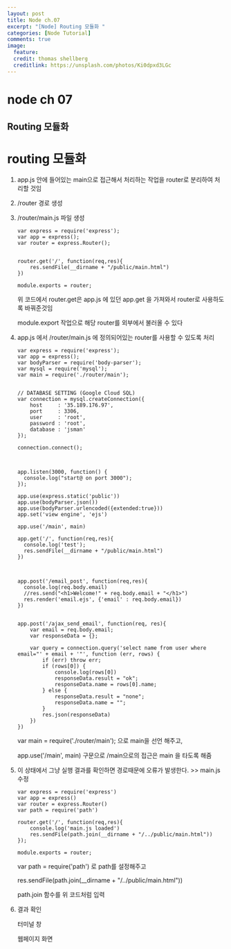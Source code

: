 ```yaml
---
layout: post
title: Node ch.07
excerpt: "[Node] Routing 모듈화 "
categories: [Node Tutorial]
comments: true
image:
  feature:
  credit: thomas shellberg
  creditlink: https://unsplash.com/photos/Ki0dpxd3LGc
---
```


# node ch 07

## Routing 모듈화

# routing 모듈화

1. app.js 안에 들어있는 main으로 접근해서 처리하는 작업을 router로 분리하여 처리할 것임


2. /router 경로 생성


3. /router/main.js 파일 생성

    ```
    var express = require('express');
    var app = express();
    var router = express.Router();


    router.get('/', function(req,res){
        res.sendFile(__dirname + "/public/main.html")
    })

    module.exports = router;
    ```

    위 코드에서 router.get은 app.js 에 있던 app.get 을 가져와서 router로 사용하도록 바꿔준것임

    module.export 작업으로 해당 router를 외부에서 불러올 수 있다



4. app.js 에서 /router/main.js 에 정의되어있는 router를 사용할 수 있도록 처리

    ```
    var express = require('express');
    var app = express();
    var bodyParser = require('body-parser');
    var mysql = require('mysql');
    var main = require('./router/main');


    // DATABASE SETTING (Google Cloud SQL)
    var connection = mysql.createConnection({
        host     : '35.189.176.97',
        port     : 3306,
        user     : 'root',
        password : 'root',
        database : 'jsman'
    });

    connection.connect();



    app.listen(3000, function() {
      console.log("start@ on port 3000");
    });

    app.use(express.static('public'))
    app.use(bodyParser.json())
    app.use(bodyParser.urlencoded({extended:true}))
    app.set('view engine', 'ejs')

    app.use('/main', main)

    app.get('/', function(req,res){
      console.log('test');
      res.sendFile(__dirname + "/public/main.html")
    })



    app.post('/email_post', function(req,res){
      console.log(req.body.email)
      //res.send("<h1>Welcome!" + req.body.email + "</h1>")
      res.render('email.ejs', {'email' : req.body.email})
    })


    app.post('/ajax_send_email', function(req, res){
        var email = req.body.email;
        var responseData = {};

        var query = connection.query('select name from user where email="' + email + '"', function (err, rows) {
            if (err) throw err;
            if (rows[0]) {
                console.log(rows[0])
                responseData.result = "ok";
                responseData.name = rows[0].name;
            } else {
                responseData.result = "none";
                responseData.name = "";
            }
            res.json(responseData)
        })
    })

    ```


    var main = require('./router/main'); 으로 main을 선언 해주고,

    app.use('/main', main)  구문으로 /main으로의 접근은 main 을 타도록 해줌


5. 이 상태에서 그냥 실행 결과를 확인하면 경로때문에 오류가 발생한다. >> main.js 수정

    ```
    var express = require('express')
    var app = express()
    var router = express.Router()
    var path = require('path')

    router.get('/', function(req,res){
        console.log('main.js loaded')
        res.sendFile(path.join(__dirname + "/../public/main.html"))
    });

    module.exports = router;

    ```

    var path = require('path') 로 path를 설정해주고

    res.sendFile(path.join(__dirname + "/../public/main.html"))

    path.join 함수를 위 코드처럼 입력


6. 결과 확인

    터미널 창


    웹페이지 화면


